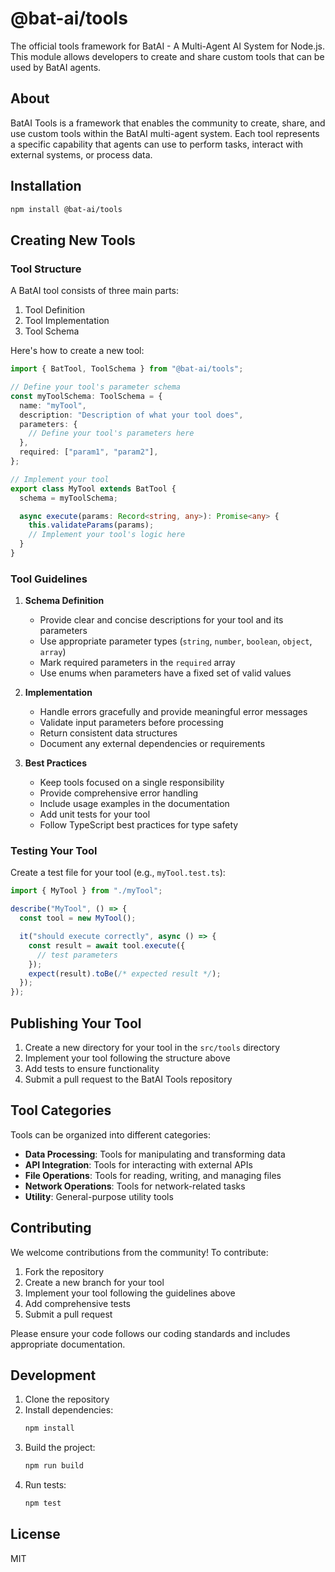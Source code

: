 # @bat-ai/tools

The official tools framework for BatAI - A Multi-Agent AI System for Node.js. This module allows developers to create and share custom tools that can be used by BatAI agents.

## About

BatAI Tools is a framework that enables the community to create, share, and use custom tools within the BatAI multi-agent system. Each tool represents a specific capability that agents can use to perform tasks, interact with external systems, or process data.

## Installation

```bash
npm install @bat-ai/tools
```

## Creating New Tools

### Tool Structure

A BatAI tool consists of three main parts:

1. Tool Definition
2. Tool Implementation
3. Tool Schema

Here's how to create a new tool:

```typescript
import { BatTool, ToolSchema } from "@bat-ai/tools";

// Define your tool's parameter schema
const myToolSchema: ToolSchema = {
  name: "myTool",
  description: "Description of what your tool does",
  parameters: {
    // Define your tool's parameters here
  },
  required: ["param1", "param2"],
};

// Implement your tool
export class MyTool extends BatTool {
  schema = myToolSchema;

  async execute(params: Record<string, any>): Promise<any> {
    this.validateParams(params);
    // Implement your tool's logic here
  }
}
```

### Tool Guidelines

1. **Schema Definition**

   - Provide clear and concise descriptions for your tool and its parameters
   - Use appropriate parameter types (`string`, `number`, `boolean`, `object`, `array`)
   - Mark required parameters in the `required` array
   - Use enums when parameters have a fixed set of valid values

2. **Implementation**

   - Handle errors gracefully and provide meaningful error messages
   - Validate input parameters before processing
   - Return consistent data structures
   - Document any external dependencies or requirements

3. **Best Practices**
   - Keep tools focused on a single responsibility
   - Provide comprehensive error handling
   - Include usage examples in the documentation
   - Add unit tests for your tool
   - Follow TypeScript best practices for type safety

### Testing Your Tool

Create a test file for your tool (e.g., `myTool.test.ts`):

```typescript
import { MyTool } from "./myTool";

describe("MyTool", () => {
  const tool = new MyTool();

  it("should execute correctly", async () => {
    const result = await tool.execute({
      // test parameters
    });
    expect(result).toBe(/* expected result */);
  });
});
```

## Publishing Your Tool

1. Create a new directory for your tool in the `src/tools` directory
2. Implement your tool following the structure above
3. Add tests to ensure functionality
4. Submit a pull request to the BatAI Tools repository

## Tool Categories

Tools can be organized into different categories:

- **Data Processing**: Tools for manipulating and transforming data
- **API Integration**: Tools for interacting with external APIs
- **File Operations**: Tools for reading, writing, and managing files
- **Network Operations**: Tools for network-related tasks
- **Utility**: General-purpose utility tools

## Contributing

We welcome contributions from the community! To contribute:

1. Fork the repository
2. Create a new branch for your tool
3. Implement your tool following the guidelines above
4. Add comprehensive tests
5. Submit a pull request

Please ensure your code follows our coding standards and includes appropriate documentation.

## Development

1. Clone the repository
2. Install dependencies:
   ```bash
   npm install
   ```
3. Build the project:
   ```bash
   npm run build
   ```
4. Run tests:
   ```bash
   npm test
   ```

## License

MIT
